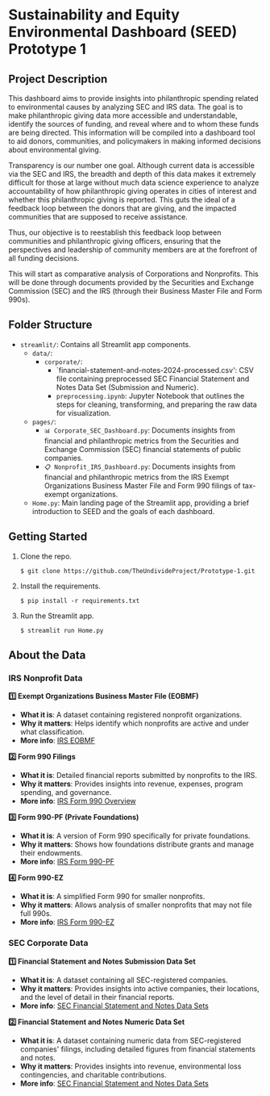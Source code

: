 # Sustainability and Equity Environmental Dashboard (SEED) Prototype 1

## Project Description
This dashboard aims to provide insights into philanthropic spending related to environmental causes by analyzing SEC and IRS data. The goal is to make philanthropic giving data more accessible and understandable, identify the sources of funding, and reveal where and to whom these funds are being directed. This information will be compiled into a dashboard tool to aid donors, communities, and policymakers in making informed decisions about environmental giving.

Transparency is our number one goal. Although current data is accessible via the SEC and IRS, the breadth and depth of this data makes it extremely difficult for those at large without much data science experience to analyze accountability of how philanthropic giving operates in cities of interest and whether this philanthropic giving is reported. This guts the ideal of a feedback loop between the donors that are giving, and the impacted communities that are supposed to receive assistance.

Thus, our objective is to reestablish this feedback loop between communities and philanthropic giving officers, ensuring that the perspectives and leadership of community members are at the forefront of all funding decisions.

This will start as comparative analysis of Corporations and Nonprofits. This will be done through documents provided by the Securities and Exchange Commission (SEC) and the IRS (through their Business Master File and Form 990s).

## Folder Structure
- `streamlit/`: Contains all Streamlit app components.
  - `data/`: 
    - `corporate/`:  
      - `financial-statement-and-notes-2024-processed.csv': CSV file containing preprocessed SEC Financial Statement and Notes Data Set (Submission and Numeric).
      - `preprocessing.ipynb`: Jupyter Notebook that outlines the steps for cleaning, transforming, and preparing the raw data for visualization.  
  - `pages/`:  
    - `📊 Corporate_SEC_Dashboard.py`: Documents insights from financial and philanthropic metrics from the Securities and Exchange Commission (SEC) financial statements of public companies.  
    - `📋 Nonprofit_IRS_Dashboard.py`: Documents insights from financial and philanthropic metrics from the IRS Exempt Organizations Business Master File and Form 990 filings of tax-exempt organizations.  
  - `Home.py`: Main landing page of the Streamlit app, providing a brief introduction to SEED and the goals of each dashboard.
 
## Getting Started
1. Clone the repo.

   ```
   $ git clone https://github.com/TheUndivideProject/Prototype-1.git
   ```

2. Install the requirements.

   ```
   $ pip install -r requirements.txt
   ```
3. Run the Streamlit app.
    ```
   $ streamlit run Home.py
   ```
## About the Data  

### IRS Nonprofit Data  

**1️⃣ Exempt Organizations Business Master File (EOBMF)**  
- **What it is**: A dataset containing registered nonprofit organizations.  
- **Why it matters**: Helps identify which nonprofits are active and under what classification.  
- **More info**: [IRS EOBMF](https://www.irs.gov/charities-non-profits/exempt-organizations-business-master-file-extract-eo-bmf)

**2️⃣ Form 990 Filings**  
- **What it is**: Detailed financial reports submitted by nonprofits to the IRS.  
- **Why it matters**: Provides insights into revenue, expenses, program spending, and governance.  
- **More info**: [IRS Form 990 Overview](https://www.irs.gov/forms-pubs/about-form-990)

**3️⃣ Form 990-PF (Private Foundations)**  
- **What it is**: A version of Form 990 specifically for private foundations.  
- **Why it matters**: Shows how foundations distribute grants and manage their endowments.  
- **More info**: [IRS Form 990-PF](https://www.irs.gov/forms-pubs/about-form-990-pf)

**4️⃣ Form 990-EZ**  
- **What it is**: A simplified Form 990 for smaller nonprofits.  
- **Why it matters**: Allows analysis of smaller nonprofits that may not file full 990s.  
- **More info**: [IRS Form 990-EZ](https://www.irs.gov/forms-pubs/about-form-990-ez)

### SEC Corporate Data  

**1️⃣ Financial Statement and Notes Submission Data Set**  
- **What it is**: A dataset containing all SEC-registered companies.  
- **Why it matters**: Provides insights into active companies, their locations, and the level of detail in their financial reports.  
- **More info**: [SEC Financial Statement and Notes Data Sets](https://www.sec.gov/data-research/sec-markets-data/financial-statement-notes-data-sets)

**2️⃣ Financial Statement and Notes Numeric Data Set**  
- **What it is**: A dataset containing numeric data from SEC-registered companies' filings, including detailed figures from financial statements and notes.  
- **Why it matters**: Provides insights into revenue, environmental loss contingencies, and charitable contributions.  
- **More info**: [SEC Financial Statement and Notes Data Sets](https://www.sec.gov/data-research/sec-markets-data/financial-statement-notes-data-sets)

